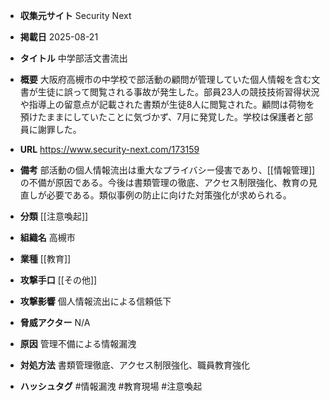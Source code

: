 - **収集元サイト**
Security Next

- **掲載日**
2025-08-21

- **タイトル**
中学部活文書流出

- **概要**
大阪府高槻市の中学校で部活動の顧問が管理していた個人情報を含む文書が生徒に誤って閲覧される事故が発生した。部員23人の競技技術習得状況や指導上の留意点が記載された書類が生徒8人に閲覧された。顧問は荷物を預けたままにしていたことに気づかず、7月に発覚した。学校は保護者と部員に謝罪した。

- **URL**
https://www.security-next.com/173159

- **備考**
部活動の個人情報流出は重大なプライバシー侵害であり、[[情報管理]]の不備が原因である。今後は書類管理の徹底、アクセス制限強化、教育の見直しが必要である。類似事例の防止に向けた対策強化が求められる。

- **分類**
[[注意喚起]]

- **組織名**
高槻市

- **業種**
[[教育]]

- **攻撃手口**
[[その他]]

- **攻撃影響**
個人情報流出による信頼低下

- **脅威アクター**
N/A

- **原因**
管理不備による情報漏洩

- **対処方法**
書類管理徹底、アクセス制限強化、職員教育強化

- **ハッシュタグ**
#情報漏洩 #教育現場 #注意喚起

